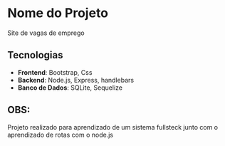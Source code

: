 # Nome do Projeto

Site de vagas de emprego 

## Tecnologias

- **Frontend**: Bootstrap, Css
- **Backend**: Node.js, Express, handlebars
- **Banco de Dados**: SQLite, Sequelize 

## OBS:

Projeto realizado para aprendizado de um sistema fullsteck junto com o aprendizado de rotas com o node.js 
